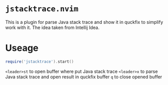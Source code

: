 # `jstacktrace.nvim`

This is a plugin for parse Java stack trace and show it in quckfix to simplify work with it.
The idea taken from Intellij Idea.

# Useage

```lua
require('jstacktrace').start()
```

`<leader>st` to open buffer where put Java stack trace
`<leader>x` to parse Java stack trace and open result in quckfix buffer
`q` to close opened buffer

